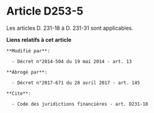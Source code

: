 # Article D253-5

Les articles D. 231-18 à D. 231-31 sont applicables.

**Liens relatifs à cet article**

	**Modifié par**:

	  - Décret n°2014-504 du 19 mai 2014 - art. 13

	**Abrogé par**:

	  - Décret n°2017-671 du 28 avril 2017 - art. 145

	**Cite**:

	  - Code des juridictions financières - art. D231-18
